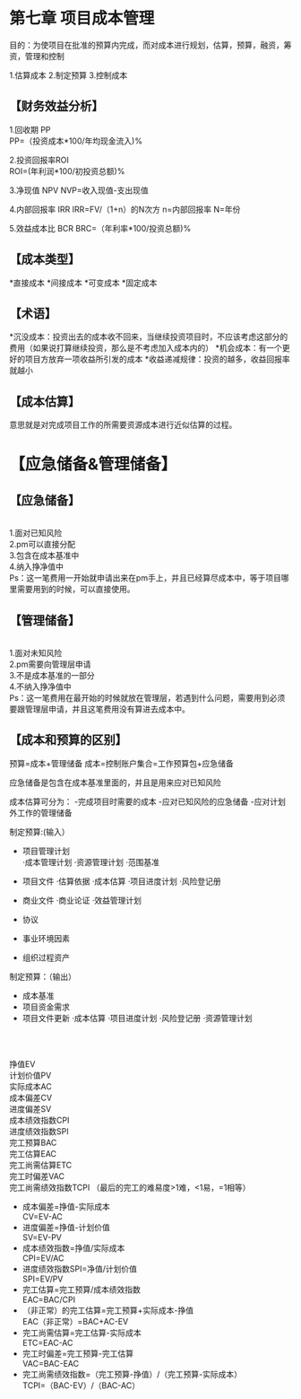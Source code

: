 # 第七章 项目成本管理

目的：为使项目在批准的预算内完成，而对成本进行规划，估算，预算，融资，筹资，管理和控制

1.估算成本 
2.制定预算
3.控制成本


## 【财务效益分析】

1.回收期 PP      
PP=（投资成本*100/年均现金流入)%     

2.投资回报率ROI  
ROI=(年利润*100/初投资总额)%

3.净现值 NPV
NVP=收入现值-支出现值

4.内部回报率 IRR
IRR=FV/（1+n）的N次方   n=内部回报率   N=年份

5.效益成本比 BCR
BRC=（年利率*100/投资总额)%

## 【成本类型】
*直接成本
*间接成本
*可变成本
*固定成本

## 【术语】
*沉没成本：投资出去的成本收不回来，当继续投资项目时，不应该考虑这部分的费用（如果说打算继续投资，那么是不考虑加入成本内的）
*机会成本：有一个更好的项目方放弃一项收益所引发的成本
*收益递减规律：投资的越多，收益回报率就越小


## 【成本估算】
意思就是对完成项目工作的所需要资源成本进行近似估算的过程。

# 【应急储备&管理储备】
## 【应急储备】 
<br/>️1.面对已知风险
<br/>️2.pm可以直接分配
<br/>️3.包含在成本基准中
<br/>️4.纳入挣净值中
<br/>️Ps：这一笔费用一开始就申请出来在pm手上，并且已经算尽成本中，等于项目哪里需要用到的时候，可以直接使用。
## 【管理储备】
<br/>️1.面对未知风险
<br/>️2.pm需要向管理层申请
<br/>️3.不是成本基准的一部分
<br/>️4.不纳入挣净值中
<br/>️Ps：这一笔费用在最开始的时候就放在管理层，若遇到什么问题，需要用到必须要跟管理层申请，并且这笔费用没有算进去成本中。

## 【成本和预算的区别】
预算=成本+管理储备
成本=控制账户集合=工作预算包+应急储备

应急储备是包含在成本基准里面的，并且是用来应对已知风险

成本估算可分为：
-完成项目时需要的成本
-应对已知风险的应急储备
-应对计划外工作的管理储备

制定预算:(输入）                  
* 项目管理计划                         
     ·成本管理计划
     ·资源管理计划
     ·范围基准

* 项目文件 
     ·估算依据
     ·成本估算
     ·项目进度计划
     ·风险登记册

* 商业文件
     ·商业论证
     ·效益管理计划
     
* 协议
* 事业环境因素
* 组织过程资产

制定预算：（输出）
* 成本基准
* 项目资金需求
* 项目文件更新
       ·成本估算
       ·项目进度计划
       ·风险登记册
       ·资源管理计划
<br/>

<br/>挣值EV
<br/>计划价值PV
<br/>实际成本AC
<br/>成本偏差CV
<br/>进度偏差SV
<br/>成本绩效指数CPI
<br/>进度绩效指数SPI
<br/>完工预算BAC
<br/>完工估算EAC
<br/>完工尚需估算ETC
<br/>完工时偏差VAC
<br/>完工尚需绩效指数TCPI （最后的完工的难易度>1难，<1易，=1相等）

*    成本偏差=挣值-实际成本
<br/>CV=EV-AC
*    进度偏差=挣值-计划价值
<br/>SV=EV-PV
*    成本绩效指数=挣值/实际成本
<br/>CPI=EV/AC
*    进度绩效指数SPI=净值/计划价值
<br/>SPI=EV/PV
*    完工估算=完工预算/成本绩效指数
<br/>EAC=BAC/CPI
*    （非正常）的完工估算=完工预算+实际成本-挣值
<br/>EAC（非正常）=BAC+AC-EV
*    完工尚需估算=完工估算-实际成本
<br/>ETC=EAC-AC
*    完工时偏差=完工预算-完工估算
<br/>VAC=BAC-EAC
*    完工尚需绩效指数=（完工预算-挣值）/（完工预算-实际成本）
<br/>TCPI=（BAC-EV）/（BAC-AC）
